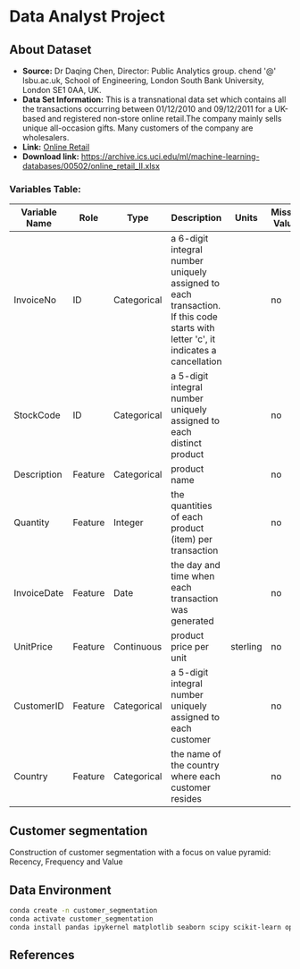 # Data Analyst Project 

## About Dataset

- **Source:** Dr Daqing Chen, Director: Public Analytics group. chend '@' lsbu.ac.uk, School of Engineering, London South Bank University, London SE1 0AA, UK.
- **Data Set Information:** This is a transnational data set which contains all the transactions occurring between 01/12/2010 and 09/12/2011 for a UK-based and registered non-store online retail.The company mainly sells unique all-occasion gifts. Many customers of the company are wholesalers.
- **Link:** [Online Retail](https://archive.ics.uci.edu/dataset/352/online+retail)
- **Download link:** <https://archive.ics.uci.edu/ml/machine-learning-databases/00502/online_retail_II.xlsx>

### Variables Table:

| Variable Name | Role      | Type       | Description                                                                                  | Units    | Missing Values |
|---------------|-----------|------------|----------------------------------------------------------------------------------------------|----------|----------------|
| InvoiceNo     | ID        | Categorical| a 6-digit integral number uniquely assigned to each transaction. If this code starts with letter 'c', it indicates a cancellation |          | no             |
| StockCode     | ID        | Categorical| a 5-digit integral number uniquely assigned to each distinct product                         |          | no             |
| Description   | Feature   | Categorical| product name                                                                                  |          | no             |
| Quantity      | Feature   | Integer     | the quantities of each product (item) per transaction                                         |          | no             |
| InvoiceDate   | Feature   | Date       | the day and time when each transaction was generated                                          |          | no             |
| UnitPrice     | Feature   | Continuous | product price per unit                                                                       | sterling | no             |
| CustomerID    | Feature   | Categorical| a 5-digit integral number uniquely assigned to each customer                                  |          | no             |
| Country       | Feature   | Categorical| the name of the country where each customer resides                                           |          | no             |



## Customer segmentation

Construction of customer segmentation with a focus on value pyramid: Recency, Frequency and Value

## Data Environment

```bash
conda create -n customer_segmentation
conda activate customer_segmentation
conda install pandas ipykernel matplotlib seaborn scipy scikit-learn openpyxl
```

## References

